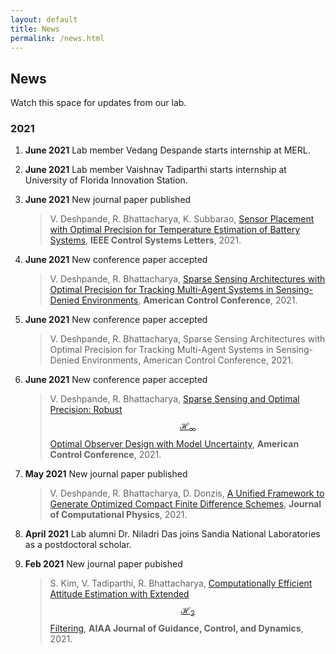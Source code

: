 ```yaml
---
layout: default
title: News
permalink: /news.html
---
```

## News 
Watch this space for updates from our lab.

### 2021

1. **June 2021** Lab member Vedang Despande starts internship at MERL.

1. **June 2021** Lab member Vaishnav Tadiparthi starts internship at University of Florida Innovation Station.

1. **June 2021** New journal paper published
   > V. Deshpande, R. Bhattacharya, K. Subbarao, [Sensor Placement with Optimal Precision for Temperature Estimation of Battery Systems](https://arxiv.org/pdf/2105.05976.pdf), **IEEE Control Systems Letters**, 2021.

1. **June 2021** New conference paper accepted
   > V. Deshpande, R. Bhattacharya, [Sparse Sensing Architectures with Optimal Precision for Tracking Multi-Agent Systems in Sensing-Denied Environments](https://arxiv.org/pdf/2103.00739.pdf), **American Control Conference**, 2021.

1. **June 2021** New conference paper accepted
   > V. Deshpande, R. Bhattacharya, Sparse Sensing Architectures with Optimal Precision for Tracking Multi-Agent Systems in Sensing-Denied Environments, American Control Conference, 2021.

1. **June 2021** New conference paper accepted
    >V. Deshpande, R. Bhattacharya, [Sparse Sensing and Optimal Precision: Robust $$\mathcal{H}_\infty$$ Optimal Observer Design with Model Uncertainty](https://arxiv.org/pdf/2009.01930.pdf), **American Control Conference**, 2021.

1. **May 2021** New journal paper published
    >V. Deshpande, R. Bhattacharya, D. Donzis, [A Unified Framework to Generate Optimized Compact Finite Difference Schemes](https://arxiv.org/pdf/1912.07382.pdf), **Journal of Computational Physics**, 2021.

1. **April 2021**  Lab alumni Dr. Niladri Das joins Sandia National Laboratories as a postdoctoral scholar.

1. **Feb 2021** New journal paper pubished
   >S. Kim, V. Tadiparthi, R. Bhattacharya, [Computationally Efficient Attitude Estimation with Extended $$\mathcal{H}_2$$ Filtering](https://arxiv.org/pdf/2006.14385.pdf), **AIAA Journal of Guidance, Control, and Dynamics**, 2021.
